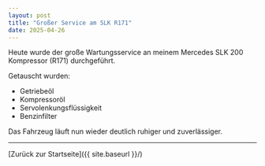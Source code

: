 ```yaml
---
layout: post
title: "Großer Service am SLK R171"
date: 2025-04-26
---
```


Heute wurde der große Wartungsservice an meinem Mercedes SLK 200 Kompressor (R171) durchgeführt.

Getauscht wurden:
- Getriebeöl
- Kompressoröl
- Servolenkungsflüssigkeit
- Benzinfilter

Das Fahrzeug läuft nun wieder deutlich ruhiger und zuverlässiger.

---

[Zurück zur Startseite]({{ site.baseurl }}/)
